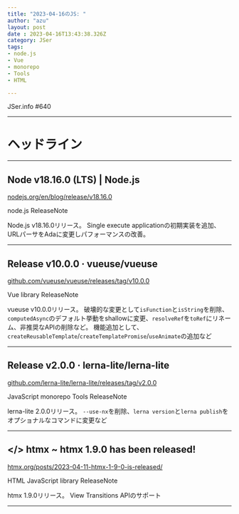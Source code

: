 ```yaml
---
title: "2023-04-16のJS: "
author: "azu"
layout: post
date : 2023-04-16T13:43:38.326Z
category: JSer
tags:
- node.js
- Vue
- monorepo
- Tools
- HTML

---
```


JSer.info #640

----

<h1 class="site-genre">ヘッドライン</h1>

----

## Node v18.16.0 (LTS) | Node.js
[nodejs.org/en/blog/release/v18.16.0](https://nodejs.org/en/blog/release/v18.16.0 "Node v18.16.0 (LTS) | Node.js")
<p class="jser-tags jser-tag-icon"><span class="jser-tag">node.js</span> <span class="jser-tag">ReleaseNote</span></p>

Node.js v18.16.0リリース。
Single execute applicationの初期実装を追加、URLパーサをAdaに変更しパフォーマンスの改善。


----

## Release v10.0.0 · vueuse/vueuse
[github.com/vueuse/vueuse/releases/tag/v10.0.0](https://github.com/vueuse/vueuse/releases/tag/v10.0.0 "Release v10.0.0 · vueuse/vueuse")
<p class="jser-tags jser-tag-icon"><span class="jser-tag">Vue</span> <span class="jser-tag">library</span> <span class="jser-tag">ReleaseNote</span></p>

vueuse v10.0.0リリース。
破壊的な変更として`isFunction`と`isString`を削除、`computedAsync`のデフォルト挙動をshallowに変更、`resolveRef`を`toRef`にリネーム、非推奨なAPIの削除など。
機能追加として、`createReusableTemplate`/`createTemplatePromise`/`useAnimate`の追加など


----

## Release v2.0.0 · lerna-lite/lerna-lite
[github.com/lerna-lite/lerna-lite/releases/tag/v2.0.0](https://github.com/lerna-lite/lerna-lite/releases/tag/v2.0.0 "Release v2.0.0 · lerna-lite/lerna-lite")
<p class="jser-tags jser-tag-icon"><span class="jser-tag">JavaScript</span> <span class="jser-tag">monorepo</span> <span class="jser-tag">Tools</span> <span class="jser-tag">ReleaseNote</span></p>

lerna-lite 2.0.0リリース。
`--use-nx`を削除、`lerna version`と`lerna publish`をオプショナルなコマンドに変更など


----

## &lt;/&gt; htmx ~ htmx 1.9.0 has been released!
[htmx.org/posts/2023-04-11-htmx-1-9-0-is-released/](https://htmx.org/posts/2023-04-11-htmx-1-9-0-is-released/ "&lt;/&gt; htmx ~ htmx 1.9.0 has been released!")
<p class="jser-tags jser-tag-icon"><span class="jser-tag">HTML</span> <span class="jser-tag">JavaScript</span> <span class="jser-tag">library</span> <span class="jser-tag">ReleaseNote</span></p>

htmx 1.9.0リリース。
View Transitions APIのサポート


----
